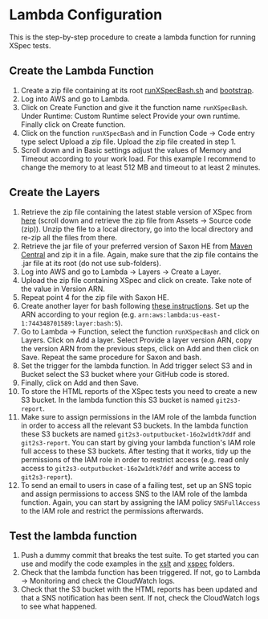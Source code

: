 # Lambda Configuration

This is the step-by-step procedure to create a lambda function for running XSpec tests.

## Create the Lambda Function 

1. Create a zip file containing at its root [runXSpecBash.sh](runXSpecBash.sh) and [bootstrap](bootstrap). 
2. Log into AWS and go to Lambda.
3. Click on Create Function and give it the function name `runXSpecBash`. Under Runtime: Custom Runtime select Provide your own runtime. Finally click on Create function.
3. Click on the function `runXSpecBash` and in Function Code -> Code entry type select Upload a zip file. Upload the zip file created in step 1.
4. Scroll down and in Basic settings adjust the values of Memory and Timeout according to your work load. For this example I recommend to change the memory to at least 512 MB and timeout to at least 2 minutes.


## Create the Layers

1. Retrieve the zip file containing the latest stable version of XSpec from [here](https://github.com/xspec/xspec/releases/latest) (scroll down and retrieve the zip file from Assets -> Source code (zip)). Unzip the file to a local directory, go into the local directory and re-zip all the files from there.
2. Retrieve the jar file of your preferred version of Saxon HE from [Maven Central](http://central.maven.org/maven2/net/sf/saxon/Saxon-HE) and zip it in a file. Again, make sure that the zip file contains the .jar file at its root (do not use sub-folders). 
3. Log into AWS and go to Lambda -> Layers -> Create a Layer.
4. Upload the zip file containing XSpec and click on create. Take note of the value in Version ARN. 
5. Repeat point 4 for the zip file with Saxon HE.
6. Create another layer for bash following [these instructions](https://github.com/gkrizek/bash-lambda-layer). Set up the ARN according to your region (e.g. `arn:aws:lambda:us-east-1:744348701589:layer:bash:5`).
7. Go to Lambda -> Function, select the function `runXSpecBash` and click on Layers. Click on Add a layer. Select Provide a layer version ARN, copy the version ARN from the previous steps, click on Add and then click on Save. Repeat the same procedure for Saxon and bash.
8. Set the trigger for the lambda function. In Add trigger select S3 and in Bucket select the S3 bucket where your GitHub code is stored. 
9. Finally, click on Add and then Save.
10. To store the HTML reports of the XSpec tests you need to create a new S3 bucket. In the lambda function this S3 bucket is named `git2s3-report`. 
11. Make sure to assign permissions in the IAM role of the lambda function in order to access all the relevant S3 buckets. In the lambda function these S3 buckets are named `git2s3-outputbucket-16o2w1dtk7ddf` and  `git2s3-report`. You can start by giving your lambda function's IAM role full access to these S3 buckets. After testing that it works, tidy up the permissions of the IAM role in order to restrict access (e.g. read only access to `git2s3-outputbucket-16o2w1dtk7ddf` and write access to `git2s3-report`).
12. To send an email to users in case of a failing test, set up an SNS topic and assign permissions to access SNS to the IAM role of the lambda function. Again, you can start by assigning the IAM policy `SNSFullAccess` to the IAM role and restrict the permissions afterwards.


## Test the lambda function

1. Push a dummy commit that breaks the test suite. To get started you can use and modify the code examples in the [xslt](https://github.com/cirulls/markupuk2019/tree/master/xslt) and [xspec](https://github.com/cirulls/markupuk2019/tree/master/xspec) folders.
2. Check that the lambda function has been triggered. If not, go to Lambda -> Monitoring and check the CloudWatch logs. 
3. Check that the S3 bucket with the HTML reports has been updated and that a SNS notification has been sent. If not, check the CloudWatch logs to see what happened.
